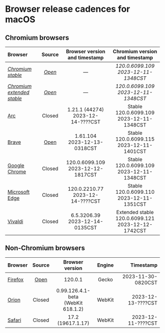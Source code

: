 # Browser release cadences for macOS

## Chromium browsers

| Browser | Source | Browser version and timestamp | Chromium version and timestamp |
|:--|:-:|:-:|:-:|
| *[Chromium stable](https://chromiumdash.appspot.com/releases?platform=Mac)* | *[Open](https://github.com/chromium/chromium)* | &mdash; | *120.0.6099.109<br>2023-12-11-1348CST* |
| *[Chromium extended stable](https://chromiumdash.appspot.com/releases?platform=Mac)* | *[Open](https://github.com/chromium/chromium)* | &mdash; | *120.0.6099.109<br>2023-12-11-1348CST* |
| [Arc](https://resources.arc.net/en/articles/8233343-release-notes) | Closed | 1.21.1 (44274)<br>2023-12-14-????CST | Stable 120.0.6099.109<br>2023-12-11-1348CST |
| [Brave](https://github.com/brave/brave-browser/releases) | [Open](https://github.com/brave/brave-browser) | 1.61.104<br>2023-12-13-0318CST | Stable 120.0.6099.115<br>2023-12-11-1401CST |
| [Google Chrome](https://chromereleases.googleblog.com/search/label/Stable%20updates) | Closed | 120.0.6099.109<br>2023-12-12-1817CST | Stable 120.0.6099.109<br>2023-12-11-1348CST |
| [Microsoft Edge](https://learn.microsoft.com/en-us/deployedge/microsoft-edge-relnote-stable-channel) | Closed | 120.0.2210.77<br>2023-12-14-????CST | Stable 120.0.6099.110<br>2023-12-11-1351CST |
| [Vivaldi](https://vivaldi.com/blog/desktop/updates/) | Closed | 6.5.3206.39<br>2023-12-14-0135CST | Extended stable<br>120.0.6099.121<br>2023-12-12-1742CST |

## Non-Chromium browsers

| Browser | Source | Browser version | Engine | Timestamp |
|:--|:-:|:-:|:-:|--:|
| [Firefox](https://groups.google.com/a/mozilla.org/g/announce) | [Open](https://hg.mozilla.org/mozilla-central/) | 120.0.1 | Gecko | 2023-11-30-0820CST |
| [Orion](https://kagi.com/orion/updates/orion-release-notes.html) | Closed | 0.99.126.4.1-beta<br>(WebKit 618.1.2) | WebKit | 2023-12-13-????CST |
| [Safari](https://developer.apple.com/documentation/safari-release-notes/) | Closed | 17.2 (19617.1.17) | WebKit | 2023-12-11-????CST |

